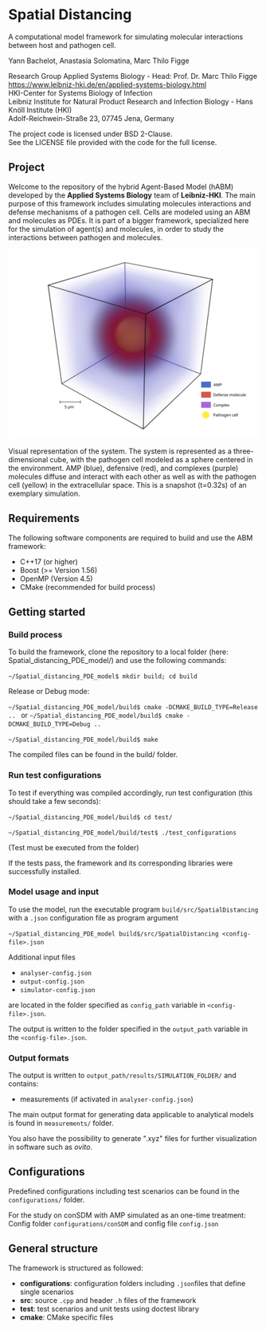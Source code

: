 # Spatial Distancing

A computational model framework for simulating molecular interactions between host and pathogen cell.

Yann Bachelot, Anastasia Solomatina, Marc Thilo Figge

Research Group Applied Systems Biology - Head: Prof. Dr. Marc Thilo Figge\
https://www.leibniz-hki.de/en/applied-systems-biology.html \
HKI-Center for Systems Biology of Infection\
Leibniz Institute for Natural Product Research and Infection Biology - Hans Knöll Institute (HKI)\
Adolf-Reichwein-Straße 23, 07745 Jena, Germany

The project code is licensed under BSD 2-Clause.\
See the LICENSE file provided with the code for the full license.

## Project

Welcome to the repository of the hybrid Agent-Based Model (hABM) developed by the **Applied Systems Biology** team of **Leibniz-HKI**.
The main purpose of this framework includes simulating molecules interactions and defense mechanisms of a pathogen cell.
Cells are modeled using an ABM and molecules as PDEs. It is part of a bigger framework, specialized here for the simulation of agent(s) and molecules, in order to study the interactions between pathogen and molecules.

![](visualization.svg "Scheme of the model")

Visual representation of the system. The system is represented as a three-dimensional cube, with the pathogen cell modeled as a sphere centered in the environment. AMP (blue), defensive (red), and complexes (purple) molecules diffuse and interact with each other as well as with the pathogen cell (yellow) in the extracellular space. This is a snapshot (t=0.32s) of an exemplary simulation.
## Requirements

The following software components are required to build and use the ABM framework:

- C++17 (or higher)
- Boost (>= Version 1.56)
- OpenMP (Version 4.5)
- CMake (recommended for build process)

## Getting started
### Build process

To build the framework, clone the repository to a local folder (here: Spatial_distancing_PDE_model/) and use the following commands:

`~/Spatial_distancing_PDE_model$ mkdir build; cd build`

Release or Debug mode:

`~/Spatial_distancing_PDE_model/build$ cmake -DCMAKE_BUILD_TYPE=Release .. `
or `~/Spatial_distancing_PDE_model/build$ cmake -DCMAKE_BUILD_TYPE=Debug .. `

`~/Spatial_distancing_PDE_model/build$ make `

The compiled files can be found in the build/ folder.

### Run test configurations

To test if everything was compiled accordingly, run test configuration (this should take a few seconds):

`~/Spatial_distancing_PDE_model/build$ cd test/`

`~/Spatial_distancing_PDE_model/build/test$ ./test_configurations`

(Test must be executed from the folder)

If the tests pass, the framework and its corresponding libraries were successfully installed.

### Model usage and input

To use the model, run the executable program `build/src/SpatialDistancing` with a `.json` configuration file as program argument

`~/Spatial_distancing_PDE_model build$/src/SpatialDistancing <config-file>.json`

Additional input files
- `analyser-config.json`
- `output-config.json`
- `simulator-config.json`

are located in the folder specified as `config_path` variable in `<config-file>.json`.

The output is written to the folder specified in the `output_path` variable in the `<config-file>.json`.

### Output formats

The output is written to `output_path/results/SIMULATION_FOLDER/` and contains:
- measurements (if activated in `analyser-config.json`)

The main output format for generating data applicable to analytical models is found in `measurements/` folder.

You also have the possibility to generate ".xyz" files for further visualization in software such as _ovito_.

## Configurations

Predefined configurations including test scenarios can be found in the `configurations/` folder.

For the study on conSDM with AMP simulated as an one-time treatment:
Config folder `configurations/conSDM` and config file `config.json`

## General structure
The framework is structured as followed:

- **configurations**: configuration folders including `.json`files that define single scenarios
- **src**: source `.cpp` and header `.h` files of the framework
- **test**: test scenarios and unit tests using doctest library
- **cmake**: CMake specific files
